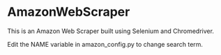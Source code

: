 # AmazonWebScraper
This is an Amazon Web Scraper built using Selenium and Chromedriver.

Edit the NAME variable in amazon_config.py to change search term. 
